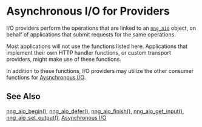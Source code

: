 # Asynchronous I/O for Providers

I/O providers perform the operations that are linked to
an [`nng_aio`](../aio/index.md) object, on behalf of applications
that submit requests for the same operations.

Most applications will not use the functions listed here.
Applications that implement their own HTTP handler functions, or
custom transport providers, might make use of these functions.

In addition to these functions, I/O providers may utilize the
other consumer functions for [Aysnchronous I/O](../aio/index.md).

## See Also

[nng_aio_begin()](nng_aio_begin.md),
[nng_aio_defer()](nng_aio_defer.md),
[nng_aio_finish()](nng_aio_finish.md),
[nng_aio_get_input()](nng_aio_get_input.md),
[nng_aio_set_output()](nng_aio_set_output.md),
[Asynchronous I/O](../aio/index.md)
